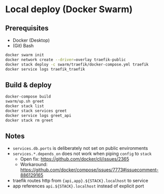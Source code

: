 # Local deploy (Docker Swarm)

## Prerequisites

- Docker (Desktop)
- (Git) Bash

```bash
docker swarm init
docker network create --driver=overlay traefik-public
docker stack deploy -c swarm/traefik/docker-compose.yml traefik
docker service logs traefik_traefik
```

## Build & deploy

```bash
docker-compose build
swarm/up.sh greet
docker stack list
docker stack services greet
docker service logs greet_api
docker stack rm greet
```

## Notes

- `services.db.ports` is deliberately not set on public environments
- `services.*.depends_on` does not work when piping `config` to `stack`
  - Open fix: https://github.com/docker/cli/issues/2365
  - Workaround: https://github.com/docker/compose/issues/7773#issuecomment-886129165
- traefik routes http from `{api,app}.${STACK}.localhost` to service
- app references `api.${STACK}.localhost` instead of explicit port
